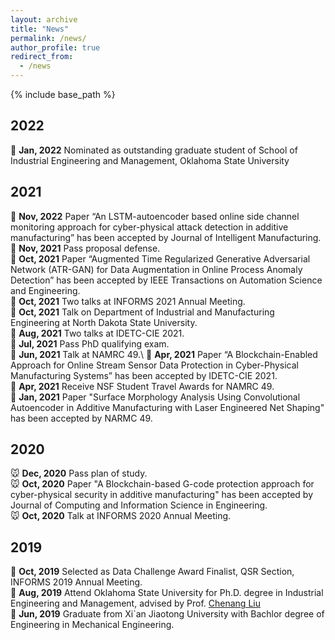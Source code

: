 ```yaml
---
layout: archive
title: "News"
permalink: /news/
author_profile: true
redirect_from:
  - /news
---
```


{% include base_path %}

2022
------
🐯 **Jan, 2022** Nominated as outstanding graduate student of School of Industrial Engineering and Management, Oklahoma State University

2021
------
🐂 **Nov, 2022** Paper “An LSTM-autoencoder based online side channel monitoring approach for cyber-physical attack detection in additive manufacturing” has been accepted by Journal of Intelligent Manufacturing.\
🐂 **Nov, 2021** Pass proposal defense.\
🐂 **Oct, 2021** Paper “Augmented Time Regularized Generative Adversarial Network (ATR-GAN) for Data Augmentation in Online Process Anomaly Detection” has been accepted by IEEE Transactions on Automation Science and Engineering.\
🐂 **Oct, 2021** Two talks at INFORMS 2021 Annual Meeting.\
🐂 **Oct, 2021** Talk on Department of Industrial and Manufacturing Engineering at North Dakota State University.\
🐂 **Aug, 2021** Two talks at IDETC-CIE 2021.\
🐂 **Jul, 2021** Pass PhD qualifying exam.\
🐂 **Jun, 2021** Talk at NAMRC 49.\ 
🐂 **Apr, 2021** Paper “A Blockchain-Enabled Approach for Online Stream Sensor Data Protection in Cyber-Physical Manufacturing Systems” has been accepted by IDETC-CIE 2021.\
🐂 **Apr, 2021** Receive NSF Student Travel Awards for NAMRC 49.\
🐂 **Jan, 2021** Paper "Surface Morphology Analysis Using Convolutional Autoencoder in Additive Manufacturing with Laser Engineered Net Shaping" has been accepted by NARMC 49.

2020
------
🐭 **Dec, 2020** Pass plan of study.\
🐭 **Oct, 2020** Paper "A Blockchain-based G-code protection approach for cyber-physical security in additive manufacturing" has been accepted by Journal of Computing and Information Science in Engineering.\
🐭 **Oct, 2020** Talk at INFORMS 2020 Annual Meeting.

2019
------
🐷 **Oct, 2019** Selected as Data Challenge Award Finalist, QSR Section, INFORMS 2019 Annual Meeting.\
🐷 **Aug, 2019** Attend Oklahoma State University for Ph.D. degree in Industrial Engineering and Management, advised by Prof. [Chenang Liu](https://ceat.okstate.edu/iem/people/c-liu-faculty-profile.html)\
🐷 **Jun, 2019** Graduate from Xi`an Jiaotong University with Bachlor degree of Engineering in Mechanical Engineering.
